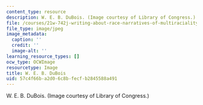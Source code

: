 ```yaml
---
content_type: resource
description: W. E. B. DuBois. (Image courtesy of Library of Congress.)
file: /courses/21w-742j-writing-about-race-narratives-of-multiraciality-fall-2008/57c4f66ba2d06c8bfecfb2845588a491_chp_dubois.jpg
file_type: image/jpeg
image_metadata:
  caption: ''
  credit: ''
  image-alt: ''
learning_resource_types: []
ocw_type: OCWImage
resourcetype: Image
title: W. E. B. DuBois
uid: 57c4f66b-a2d0-6c8b-fecf-b2845588a491
---
```

W. E. B. DuBois. (Image courtesy of Library of Congress.)

